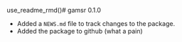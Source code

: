 use_readme_rmd()# gamsr 0.1.0

* Added a `NEWS.md` file to track changes to the package.
* Added the package to github (what a pain)
